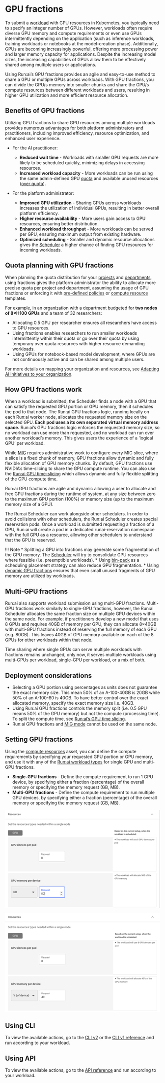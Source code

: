 # GPU fractions

To submit a [workload](../../platform-admin/workloads/overviews/managing-workloads.md) with GPU resources in Kubernetes, you typically need to specify an integer number of GPUs. However, workloads often require diverse GPU memory and compute requirements or even use GPUs intermittently depending on the application (such as inference workloads, training workloads or notebooks at the model-creation phase). Additionally, GPUs are becoming increasingly powerful, offering more processing power and larger memory capacity for applications. Despite the increasing model sizes, the increasing capabilities of GPUs allow them to be effectively shared among multiple users or applications.

Using Run:ai’s GPU fractions provides an agile and easy-to-use method to share a GPU or multiple GPUs across workloads. With GPU fractions, you can divide the GPU/s memory into smaller chunks and share the GPU/s compute resources between different workloads and users, resulting in higher GPU utilization and more efficient resource allocation.

## Benefits of GPU fractions

Utilizing GPU fractions to share GPU resources among multiple workloads provides numerous advantages for both platform administrators and practitioners, including improved efficiency, resource optimization, and enhanced user experience.

* For the AI practitioner:

    * **Reduced wait time** - Workloads with smaller GPU requests are more likely to be scheduled quickly, minimizing delays in accessing resources.
    * **Increased workload capacity** - More workloads can be run using the same admin-defined GPU [quota](the-runai-scheduler.md#quota) and available unused resources ([over quota](the-runai-scheduler.md#over-quota)).

* For the platform administrator:

    * **Improved GPU utilization** - Sharing GPUs across workloads increases the utilization of individual GPUs, resulting in better overall platform efficiency.
    * **Higher resource availability** - More users gain access to GPU resources, ensuring better distribution.
    * **Enhanced workload throughput** - More workloads can be served per GPU, ensuring maximum output from existing hardware.
    * **Optimized scheduling** - Smaller and dynamic resource allocations gives the [Scheduler](the-runai-scheduler.md) a higher chance of finding GPU resources for incoming workloads.

## Quota planning with GPU fractions

When planning the quota distribution for your [projects](../../platform-admin/aiinitiatives/org/projects.md) and [departments](../../platform-admin/aiinitiatives/org/departments.md), using fractions gives the platform administrator the ability to allocate more precise quota per project and department, assuming the usage of GPU fractions or enforcing it with [pre-defined policies](../../platform-admin/workloads/policies/policy-reference.md) or [compute resource](../../platform-admin/workloads/assets/compute.md) templates.

For example, in an organization with a department budgeted for **two nodes of 8×H100 GPUs** and a team of 32 researchers:

* Allocating 0.5 GPU per researcher ensures all researchers have access to GPU resources.
* Using fractions enables researchers to run smaller workloads intermittently within their quota or go over their quota by using temporary over quota resources with higher resource demanding workloads.
* Using GPUs for notebook-based model development, where GPUs are not continuously active and can be shared among multiple users.

For more details on mapping your organization and resources, see [Adapting AI initiatives to your organization](../../platform-admin/aiinitiatives/overview.md).

## How GPU fractions work

When a workload is submitted, the Scheduler finds a node with a GPU that can satisfy the requested GPU portion or GPU memory, then it schedules the pod to that node. The Run:ai GPU fractions logic, running locally on each Run:ai worker node, allocates the requested memory size on the selected GPU. **Each pod uses a its own separated virtual memory address space.** Run:ai’s GPU fractions logic enforces the requested memory size, so no workload can use more than requested, and no workload can run over another workload’s memory. This gives users the experience of a ‘logical GPU’ per workload.

While [MIG](../../platform-admin/aiinitiatives/resources/configuring-mig-profiles.md) requires administrative work to configure every MIG slice, where a slice is a fixed chunk of memory, GPU fractions allow dynamic and fully flexible allocation of GPU memory chunks. By default, GPU fractions use NVIDIA’s time-slicing to share the GPU compute runtime. You can also use the [Run:ai GPU time-slicing](GPU-time-slicing-scheduler.md) which allows dynamic and fully flexible splitting of the GPU compute time.

Run:ai GPU fractions are agile and dynamic allowing a user to allocate and free GPU fractions during the runtime of system, at any size between zero to the maximum GPU portion (100%) or memory size (up to the maximum memory size of a GPU).

The Run:ai Scheduler can work alongside other schedulers. In order to avoid collisions with other schedulers, the Run:ai Scheduler creates special reservation pods. Once a workload is submitted requesting a fraction of a GPU, Run:ai will create a pod in a dedicated runai-reservation namespace with the full GPU as a resource, allowing other schedulers to understand that the GPU is reserved.

!!! Note
    * Splitting a GPU into fractions may generate some fragmentation of the GPU memory. The [Scheduler](./the-runai-scheduler.md) will try to consolidate GPU resources where feasible (i.e. preemptible workloads).
    * Using [bin-pack](../../platform-admin/aiinitiatives/resources/node-pools.md#adding-a-new-node-pool) as a scheduling placement strategy can also reduce GPU fragmentation.
    * Using [dynamic GPU fractions](dynamic-gpu-fractions.md) ensures that even small unused fragments of GPU memory are utilized by workloads.

## Multi-GPU fractions

Run:ai also supports workload submission using multi-GPU fractions. Multi-GPU fractions work similarly to single-GPU fractions, however, the Run:ai Scheduler allocates the same fraction size on multiple GPU devices within the same node. For example, if practitioners develop a new model that uses 8 GPUs and requires 40GB of memory per GPU, they can allocate 8×40GB with multi-GPU fractions instead of reserving the full memory of each GPU (e.g. 80GB). This leaves 40GB of GPU memory available on each of the 8 GPUs for other workloads within that node.

Time sharing where single GPUs can serve multiple workloads with fractions remains unchanged, only now, it serves multiple workloads using multi-GPUs per workload, single-GPU per workload, or a mix of both.

## Deployment considerations

* Selecting a GPU portion using percentages as units does not guarantee the exact memory size. This mean 50% of an A-100-40GB is 20GB while 50% of an A-100-80 is 40GB. To have better control over the exact allocated memory, specify the exact memory size i.e. 40GB.
* Using Run:ai GPU fractions controls the memory split (i.e. 0.5 GPU means 50% of the GPU memory) but not the compute (processing time). To split the compute time, see [Run:ai’s GPU time slicing](GPU-time-slicing-scheduler.md).
* Run:ai GPU fractions and [MIG mode](../../platform-admin/aiinitiatives/resources/configuring-mig-profiles.md) cannot be used on the same node.

## Setting GPU fractions

Using the [compute resources](../../platform-admin/workloads/assets/compute.md) asset, you can define the compute requirements by specifying your requested GPU portion or GPU memory, and use it with any of the [Run:ai workload types](../../platform-admin/workloads/overviews/workload-types.md) for single GPU and multi-GPU fractions.

* **Single-GPU fractions** - Define the compute requirement to run 1 GPU device, by specifying either a fraction (percentage) of the overall memory or specifying the memory request (GB, MB).
* **Multi-GPU fractions** - Define the compute requirement to run multiple GPU devices, by specifying either a fraction (percentage) of the overall memory or specifying the memory request (GB, MB).

![](img/fractions-example1.png)

![](img/fractions-example2.png)

## Using CLI

To view the available actions, go to the [CLI v2](../cli-reference/new-cli/runai.md) or the [CLI v1 reference](../cli-reference/Introduction.md) and run according to your workload.

## Using API

To view the available actions, go to the [API reference](https://api-docs.run.ai/) and run according to your workload.